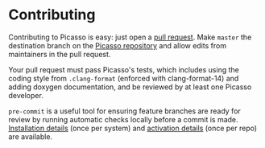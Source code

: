 # Contributing

Contributing to Picasso is easy: just open a [pull
request](https://help.github.com/articles/using-pull-requests/). Make
`master` the destination branch on the [Picasso
repository](https://github.com/PicassoDev/Picasso) and allow edits from
maintainers in the pull request.

Your pull request must pass Picasso's tests, which includes using the coding
style from `.clang-format` (enforced with clang-format-14) and adding doxygen
documentation, and be reviewed by at least one Picasso developer.

`pre-commit` is a useful tool for ensuring feature branches are ready for
review by running automatic checks locally before a commit is made.
[Installation details](https://pre-commit.com/#install) (once per system) and
[activation details](https://pre-commit.com/#usage) (once per repo) are
available.
